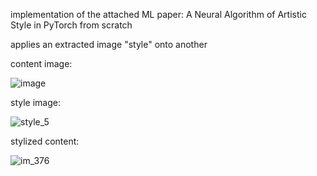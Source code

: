 implementation of the attached ML paper: A Neural Algorithm of Artistic Style in PyTorch from scratch

applies an extracted image "style" onto another

content image:

![image](https://github.com/user-attachments/assets/709e4336-c922-475f-8be9-3f78d3dc6b81)


style image:

![style_5](https://github.com/user-attachments/assets/2b72eeb8-fd0c-45d7-916c-9427e79934c1)


stylized content:

![im_376](https://github.com/user-attachments/assets/4c894805-8c26-4794-a00b-3bed3eaaa60a)

